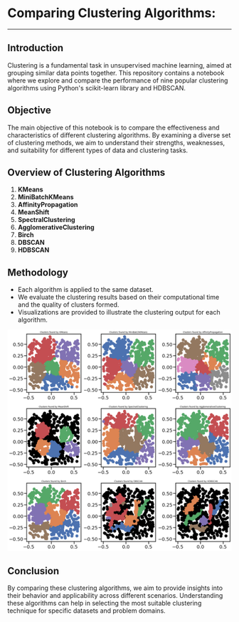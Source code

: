 # Comparing Clustering Algorithms:

----------------------------------------------


## Introduction

Clustering is a fundamental task in unsupervised machine learning, aimed at grouping similar data points together. This repository contains a notebook where we explore and compare the performance of nine popular clustering algorithms using Python's scikit-learn library and HDBSCAN.

## Objective

The main objective of this notebook is to compare the effectiveness and characteristics of different clustering algorithms. By examining a diverse set of clustering methods, we aim to understand their strengths, weaknesses, and suitability for different types of data and clustering tasks.

## Overview of Clustering Algorithms

1. **KMeans**
2. **MiniBatchKMeans**
3. **AffinityPropagation**
4. **MeanShift**
5. **SpectralClustering**
6. **AgglomerativeClustering**
7. **Birch**
8. **DBSCAN**
9. **HDBSCAN**

## Methodology

- Each algorithm is applied to the same dataset.
- We evaluate the clustering results based on their computational time and the quality of clusters formed.
- Visualizations are provided to illustrate the clustering output for each algorithm.

![Clustering Results](clustering_results.png)

## Conclusion

By comparing these clustering algorithms, we aim to provide insights into their behavior and applicability across different scenarios. Understanding these algorithms can help in selecting the most suitable clustering technique for specific datasets and problem domains.


